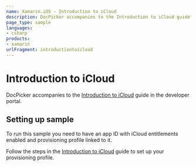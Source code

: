 ```yaml
---
name: Xamarin.iOS - Introduction to iCloud
description: DocPicker accompanies to the Introduction to iCloud guide in the developer portal. Setting up sample To run this sample you need to have an app ID...
page_type: sample
languages:
- csharp
products:
- xamarin
urlFragment: introductiontoicloud
---
```

# Introduction to iCloud

DocPicker accompanies to the [Introduction to iCloud](https://docs.microsoft.com/xamarin/ios/data-cloud/introduction-to-icloud) guide in the developer portal.

## Setting up sample

To run this sample you need to have an app ID with iCloud
entitlements enabled and provisioning profile linked to it.  

Follow the steps in the [Introduction to iCloud](https://docs.microsoft.com/xamarin/ios/data-cloud/introduction-to-icloud#Preparing_for_iCloud_development) guide to set up your provisioning profile.
